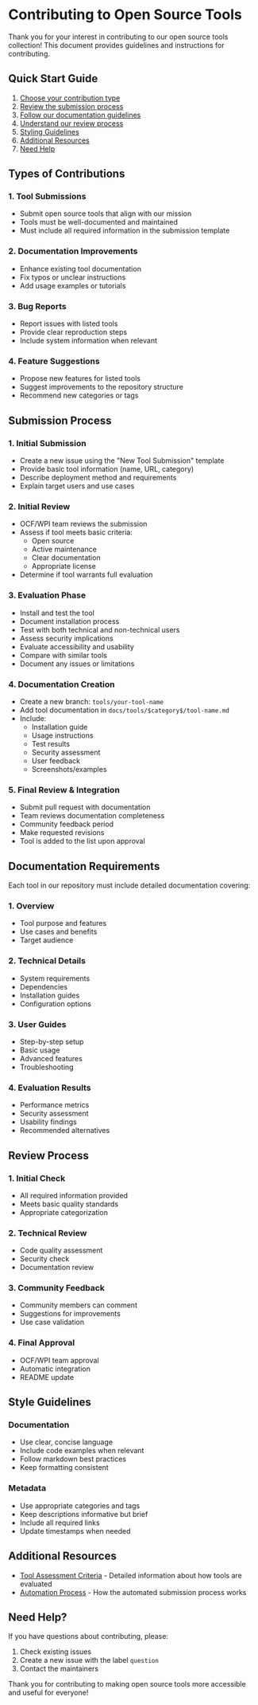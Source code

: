 # Contributing to Open Source Tools

Thank you for your interest in contributing to our open source tools collection! This document provides guidelines and instructions for contributing.

## Quick Start Guide

1. [Choose your contribution type](#types-of-contributions)
2. [Review the submission process](#submission-process)
3. [Follow our documentation guidelines](#documentation-requirements)
4. [Understand our review process](#review-process)
5. [Styling Guidelines](#style-guidelines)
6. [Additional Resources](#additional-resources)
7. [Need Help](#need-help)

## Types of Contributions

### 1. Tool Submissions
- Submit open source tools that align with our mission
- Tools must be well-documented and maintained
- Must include all required information in the submission template

### 2. Documentation Improvements
- Enhance existing tool documentation
- Fix typos or unclear instructions
- Add usage examples or tutorials

### 3. Bug Reports
- Report issues with listed tools
- Provide clear reproduction steps
- Include system information when relevant

### 4. Feature Suggestions
- Propose new features for listed tools
- Suggest improvements to the repository structure
- Recommend new categories or tags

## Submission Process

### 1. Initial Submission
- Create a new issue using the "New Tool Submission" template
- Provide basic tool information (name, URL, category)
- Describe deployment method and requirements
- Explain target users and use cases

### 2. Initial Review
- OCF/WPI team reviews the submission
- Assess if tool meets basic criteria:
  - Open source
  - Active maintenance
  - Clear documentation
  - Appropriate license
- Determine if tool warrants full evaluation

### 3. Evaluation Phase
- Install and test the tool
- Document installation process
- Test with both technical and non-technical users
- Assess security implications
- Evaluate accessibility and usability
- Compare with similar tools
- Document any issues or limitations

### 4. Documentation Creation
- Create a new branch: `tools/your-tool-name`
- Add tool documentation in `docs/tools/$category$/tool-name.md`
- Include:
  - Installation guide
  - Usage instructions
  - Test results
  - Security assessment
  - User feedback
  - Screenshots/examples

### 5. Final Review & Integration
- Submit pull request with documentation
- Team reviews documentation completeness
- Community feedback period
- Make requested revisions
- Tool is added to the list upon approval

## Documentation Requirements

Each tool in our repository must include detailed documentation covering:

### 1. Overview
- Tool purpose and features
- Use cases and benefits
- Target audience

### 2. Technical Details
- System requirements
- Dependencies
- Installation guides
- Configuration options

### 3. User Guides
- Step-by-step setup
- Basic usage
- Advanced features
- Troubleshooting

### 4. Evaluation Results
- Performance metrics
- Security assessment
- Usability findings
- Recommended alternatives

## Review Process

### 1. Initial Check
- All required information provided
- Meets basic quality standards
- Appropriate categorization

### 2. Technical Review
- Code quality assessment
- Security check
- Documentation review

### 3. Community Feedback
- Community members can comment
- Suggestions for improvements
- Use case validation

### 4. Final Approval
- OCF/WPI team approval
- Automatic integration
- README update

## Style Guidelines

### Documentation
- Use clear, concise language
- Include code examples when relevant
- Follow markdown best practices
- Keep formatting consistent

### Metadata
- Use appropriate categories and tags 
- Keep descriptions informative but brief
- Include all required links
- Update timestamps when needed

## Additional Resources

- [Tool Assessment Criteria](docs/technical/assessment-criteria.md) - Detailed information about how tools are evaluated
- [Automation Process](.github/README-scripts.md) - How the automated submission process works

## Need Help?

If you have questions about contributing, please:
1. Check existing issues
2. Create a new issue with the label `question`
3. Contact the maintainers

Thank you for contributing to making open source tools more accessible and useful for everyone!
